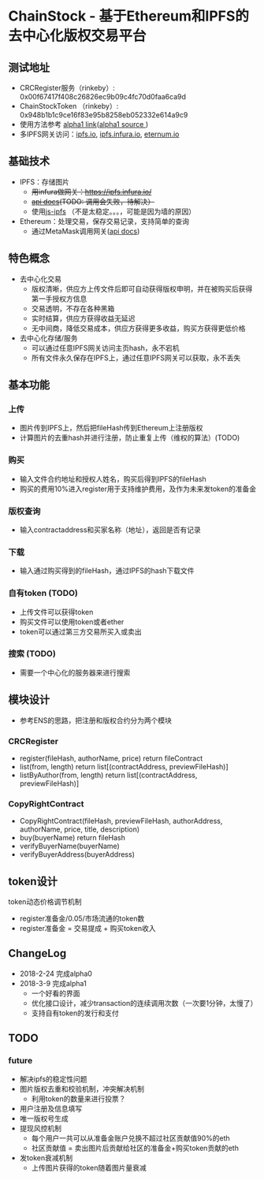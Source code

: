 # ChainStock - 基于Ethereum和IPFS的去中心化版权交易平台

## 测试地址
- CRCRegister服务（rinkeby）: 0x00f67417f408c26826ec9b09c4fc70d0faa6ca9d
- ChainStockToken （rinkeby）: 0x948b1b1c9ce16f83e95b8258eb052332e614a9c9
- 使用方法参考 [alpha1 link](https://phxwang.github.io/chainstock/alpha1.html)([alpha1 source ](https://github.com/phxwang/chainstock/blob/master/docs/alpha1.html))
- 多IPFS网关访问：[ipfs.io](https://ipfs.io/ipns/ipfs.chainstock.org/), [ipfs.infura.io](https://ipfs.infura.io/ipns/ipfs.chainstock.org/), [eternum.io](https://www.eternum.io/ipns/ipfs.chainstock.org/)

## 基础技术
* IPFS：存储图片
  * ~~用infura做网关：https://ipfs.infura.io/~~
  * ~~[api docs](https://github.com/ipfs/js-ipfs-api)(TODO: 调用会失败，待解决）~~
  * 使用[js-ipfs](https://github.com/ipfs/js-ipfs) （不是太稳定。。。，可能是因为墙的原因）
* Ethereum：处理交易，保存交易记录，支持简单的查询
  * 通过MetaMask调用网关([api docs](https://github.com/MetaMask/faq/blob/master/DEVELOPERS.md))
## 特色概念
 - 去中心化交易
   - 版权清晰，供应方上传文件后即可自动获得版权申明，并在被购买后获得第一手授权方信息
   - 交易透明，不存在各种黑箱
   - 实时结算，供应方获得收益无延迟
   - 无中间商，降低交易成本，供应方获得更多收益，购买方获得更低价格
 - 去中心化存储/服务
   - 可以通过任意IPFS网关访问主页hash，永不宕机
   - 所有文件永久保存在IPFS上，通过任意IPFS网关可以获取，永不丢失
  
## 基本功能
### 上传
* 图片传到IPFS上，然后把fileHash传到Ethereum上注册版权
* 计算图片的去重hash并进行注册，防止重复上传（维权的算法）(TODO)
### 购买
* 输入文件合约地址和授权人姓名，购买后得到IPFS的fileHash
* 购买的费用10%进入register用于支持维护费用，及作为未来发token的准备金
### 版权查询
* 输入contractaddress和买家名称（地址），返回是否有记录
### 下载
* 输入通过购买得到的fileHash，通过IPFS的hash下载文件
### 自有token (TODO)
* 上传文件可以获得token
* 购买文件可以使用token或者ether
* token可以通过第三方交易所买入或卖出
### 搜索 (TODO)
* 需要一个中心化的服务器来进行搜索

## 模块设计
* 参考ENS的思路，把注册和版权合约分为两个模块
### CRCRegister 
* register(fileHash, authorName, price) return fileContract
* list(from, length) return list[(contractAddress, previewFileHash)]
* listByAuthor(from, length) return list[(contractAddress, previewFileHash)]

### CopyRightContract
* CopyRightContract(fileHash, previewFileHash, authorAddress, authorName, price, title, description)
* buy(buyerName) return fileHash
* verifyBuyerName(buyerName)
* verifyBuyerAddress(buyerAddress)

## token设计
token动态价格调节机制
  - register准备金/0.05/市场流通的token数
  - register准备金 = 交易提成 + 购买token收入

## ChangeLog
- 2018-2-24 完成alpha0
- 2018-3-9 完成alpha1
  - 一个好看的界面
  - 优化接口设计，减少transaction的连续调用次数（一次要1分钟，太慢了）
  - 支持自有token的发行和支付 
  
## TODO

### future
- 解决ipfs的稳定性问题  
- 图片版权去重和校验机制，冲突解决机制
  - 利用token的数量来进行投票？
- 用户注册及信息填写
- 唯一版权号生成
- 提现风控机制
  - 每个用户一共可以从准备金账户兑换不超过社区贡献值90%的eth
  - 社区贡献值 = 卖出图片后贡献给社区的准备金+购买token贡献的eth
- 发token衰减机制
  - 上传图片获得的token随着图片量衰减